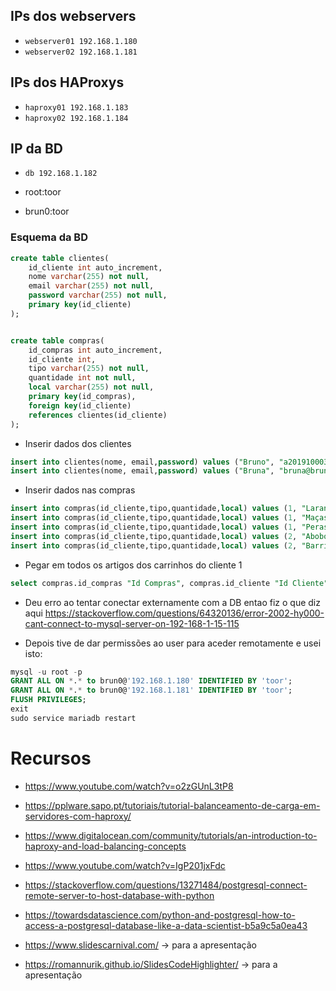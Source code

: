 ## IPs dos webservers

- `webserver01 192.168.1.180`
- `webserver02 192.168.1.181`

## IPs dos HAProxys 

- `haproxy01 192.168.1.183`
- `haproxy02 192.168.1.184`

## IP da BD

- `db 192.168.1.182`

- root:toor
- brun0:toor

### Esquema da BD

```sql
create table clientes(
    id_cliente int auto_increment,
    nome varchar(255) not null,
    email varchar(255) not null,
    password varchar(255) not null,
    primary key(id_cliente)
);


create table compras(
    id_compras int auto_increment,
    id_cliente int,
    tipo varchar(255) not null,
    quantidade int not null,
    local varchar(255) not null,
    primary key(id_compras),
    foreign key(id_cliente)
    references clientes(id_cliente)
);

```

- Inserir dados dos clientes

```sql
insert into clientes(nome, email,password) values ("Bruno", "a2019100036@isec.pt", "passwordsegura");
insert into clientes(nome, email,password) values ("Bruna", "bruna@bruna.pt", "passwordsegura");
```

- Inserir dados nas compras

```sql
insert into compras(id_cliente,tipo,quantidade,local) values (1, "Laranjas", 5,"PingoDoce");
insert into compras(id_cliente,tipo,quantidade,local) values (1, "Maças", 2,"PingoDoce");
insert into compras(id_cliente,tipo,quantidade,local) values (1, "Peras", 3,"PingoDoce");
insert into compras(id_cliente,tipo,quantidade,local) values (2, "Aboboras", 2,"Lidl");
insert into compras(id_cliente,tipo,quantidade,local) values (2, "Barritas de Chocolate", 3,"Lidl");
```

- Pegar em todos os artigos dos carrinhos do cliente 1

```sql
select compras.id_compras "Id Compras", compras.id_cliente "Id Cliente", clientes.nome "Nome Cliente", compras.tipo, compras.quantidade, compras.local from compras inner join clientes on compras.id_cliente = clientes.id_cliente and clientes.id_cliente = 1;
```

- Deu erro ao tentar conectar externamente com a DB entao fiz o que diz aqui https://stackoverflow.com/questions/64320136/error-2002-hy000-cant-connect-to-mysql-server-on-192-168-1-15-115

- Depois tive de dar permissões ao user para aceder remotamente e usei isto:

```sql
mysql -u root -p
GRANT ALL ON *.* to brun0@'192.168.1.180' IDENTIFIED BY 'toor';
GRANT ALL ON *.* to brun0@'192.168.1.181' IDENTIFIED BY 'toor';
FLUSH PRIVILEGES;
exit
sudo service mariadb restart
```


# Recursos

- https://www.youtube.com/watch?v=o2zGUnL3tP8
- https://pplware.sapo.pt/tutoriais/tutorial-balanceamento-de-carga-em-servidores-com-haproxy/
- https://www.digitalocean.com/community/tutorials/an-introduction-to-haproxy-and-load-balancing-concepts
- https://www.youtube.com/watch?v=IgP201jxFdc
- https://stackoverflow.com/questions/13271484/postgresql-connect-remote-server-to-host-database-with-python
- https://towardsdatascience.com/python-and-postgresql-how-to-access-a-postgresql-database-like-a-data-scientist-b5a9c5a0ea43

- https://www.slidescarnival.com/ -> para a apresentação
- https://romannurik.github.io/SlidesCodeHighlighter/ -> para a apresentação
